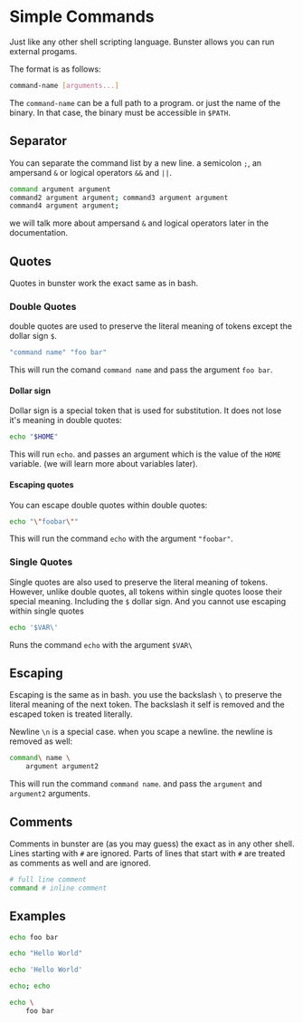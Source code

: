 # Simple Commands
Just like any other shell scripting language. Bunster allows you can run external progams.

The format is as follows:
```sh
command-name [arguments...]
```

The `command-name` can be a full path to a program. or just the name of the binary. In that case, the binary must be accessible in `$PATH`.

## Separator
You can separate the command list by a new line. a semicolon `;`, an ampersand `&` or logical operators `&&` and `||`.

```sh
command argument argument
command2 argument argument; command3 argument argument
command4 argument argument;
```

we will talk more about ampersand `&` and logical operators later in the documentation.


## Quotes
Quotes in bunster work the exact same as in bash.
### Double Quotes
double quotes are used to preserve the literal meaning of tokens except the dollar sign `$`.

```sh
"command name" "foo bar"
```

This will run the comand `command name` and pass the argument `foo bar`.

#### Dollar sign
Dollar sign is a special token that is used for substitution. It does not lose it's meaning in double quotes:

```sh
echo "$HOME"
```

This will run `echo`. and passes an argument which is the value of the `HOME` variable. (we will learn more about variables later).

#### Escaping quotes
You can escape double quotes within double quotes:

```sh
echo "\"foobar\""
```

This will run the command `echo` with the argument `"foobar"`.

### Single Quotes
Single quotes are also used to preserve the literal meaning of tokens. However, unlike double quotes, all tokens within single quotes loose their special meaning.
Including the `$` dollar sign. And you cannot use escaping within single quotes

```sh
echo '$VAR\'
```

Runs the command `echo` with the argument `$VAR\`


## Escaping
Escaping is the same as in bash. you use the backslash `\` to preserve the literal meaning of the next token.
The backslash it self is removed and the escaped token is treated literally.

Newline `\n` is a special case. when you scape a newline. the newline is removed as well:

```sh
command\ name \
    argument argument2
```

This will run the command `command name`. and pass the `argument` and `argument2` arguments.

## Comments
Comments in bunster are (as you may guess) the exact as in any other shell. Lines starting with `#` are ignored.
Parts of lines that start with `#` are treated as comments as well and are ignored.

```sh
# full line comment
command # inline comment
```


## Examples
```sh
echo foo bar

echo "Hello World"

echo 'Hello World'

echo; echo

echo \
    foo bar
```
